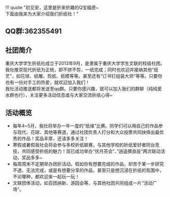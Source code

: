 !!! quote "初见安，这里是折来折趣的Q宝福德~<br>下面由我来为大家介绍我们折纸社！"

## QQ群:362355491  

## 社团简介  
重庆大学学生折纸社成立于2013年9月，是隶属于重庆大学学生文联的校级社团。我社推崇现代折纸为正统，即不拼不剪，一纸完成；同时也欢迎并接纳其他“纸艺”，如花球、纸雕、剪纸、纸模等等。甚至还有“订书钉组装大师”等等。只要你也有一份对手工的热爱，就欢迎加入我们！  
我社活动推送都将发送至qq群。只要你感兴趣，就可以加入我们的群聊（纯纯爱水群也行），关注更多活动信息或与大家交流折纸心得~  

## 活动概览  
- 每年4~5月，我社将举办一年一度的“纸缘”比赛。同学们可以用自己的作品参与现代、花球、其他等赛道，通过社团负责人打分和大众投票共同抉择出最优秀的作品！奖品丰厚，还请多多关注！  
- 寒假或暑假我社会将会参与多校折纸联赛，与其他学校的折纸爱好者同台竞技，共同感受折纸的魅力！现已成功举办“伏月茶会”、”逍遥撰良辰“两次联动活动，奖品多多~  
- 每周周末不定期举办团折活动。假如你有想要完成的作品，却苦于某一步研究不透、无法完成，或是有想要分享的作品，甚至只是想沉浸在折纸的氛围中，不论哪种，都欢迎来一起玩一玩！  
- 文联团体活动，如百团纳新、游园会等，与其他社团共同组成一片“活动广场”。  